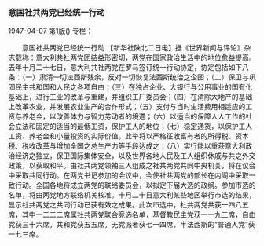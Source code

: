 ### 意国社共两党已经统一行动

1947-04-07
第1版()
专栏：

　　意国社共两党已经统一行动
    【新华社陕北二日电】据《世界新闻与评论》杂志载称：意大利共社两党团结益形密切，两党在国家政治生活中的地位愈益提高。去年十月二十七日，意大利共社两党在罗马签订统一行动协定，协定包括如下八条：（一）肃清一切法西斯残余，反对一切恢复法西斯统治之企图；（二）保卫与巩固民主共和国和人民之各项自由；（三）在独占企业、大银行与公用事业的国有化基础上，进行工业的改革与重建，并组织工厂委员会；（四）在清除大地产的基础上改革农业，并发展农业生产的合作形式；（五）支付与当时生活费用相适应的工资与养老金，以改善体力与智力劳动者的境遇；（六）以适当的保障人人工作的社会立法和固定的适当的最低工资，保护工人的地位；（七）稳定通货，以保护工人工资、养老金和小量投资的实际价值。此举将以严格征收富有者的所得税、资本税、税收改革与增加全国之总生产力等手段达成之；（八）实行能以重获意大利政治经济之独立，保卫国际集体安全，以及世界各地人民及工人组织休戚与共之外交政策，以获取和平。由社共两党领袖三人组成之社共两党共同中央机关，将在议会中采取共同行动。在两党书记参加的会议中，会使社共两党的部长在内阁中采取一致行动。全国各地将成立两党的联络委员会，以拟定下届大选的政纲。参加市选的名单，将由两党地方联络机关核准。十月二十日意大利某些地区举行市选的结果，显示社共两党之共同行动已获有效之成果。此次市选中，社共两党共获一四八五席，其中一二二二席属社共两党联合竞选名单，基督教民主党获一一九三席，自由党获三十六席，共和党获五五席，无党派者获七一四席，半法西斯的“普通人党”获一七三席。
